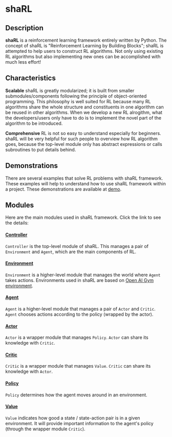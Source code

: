# shaRL

## Description

**shaRL** is a reinforcement learning framework entirely written by Python. The concept of shaRL is "Reinforcement Learning by Building Blocks"; shaRL is attempted to help users to construct RL algorithms. Not only using existing RL algorithms but also implementing new ones can be accomplished with much less effort!

## Characteristics

**Scalable**
shaRL is greatly modularized; it is built from smaller submodules/components following the principle of object-oriented programming. This philosophy is well suited for RL because many RL algorithms share the whole structure and constituents in one algorithm can be reused in other algorithms. When we develop a new RL alrogithm, what the developers/users only have to do is to implement the novel part of the algorithm to be introduced.

**Comprehensive**
RL is not so easy to understand especially for beginners. shaRL will be very helpful for such people to overview how RL algorithm goes, because the top-level module only has abstract expressions or calls subroutines to put details behind.

## Demonstrations

There are several examples that solve RL problems with shaRL framework. These examples will help to understand how to use shaRL framework within a project. These demonstrations are available at [demo](https://github.com/Sharkkii/shaRL/tree/develop/demo/).

## Modules
Here are the main modules used in shaRL framework. Click the link to see the details:

#### [Controller](https://github.com/Sharkkii/shaRL/tree/develop/src/controller)

`Controller` is the top-level module of shaRL. This manages a pair of `Environment` and `Agent`, which are the main components of RL.

#### [Environment](https://github.com/Sharkkii/shaRL/tree/develop/src/environment)

`Environment` is a higher-level module that manages the world where `Agent` takes actions. Environments used in shaRL are based on [Open AI Gym environment](https://gym.openai.com/envs/#classic_control).

#### [Agent](https://github.com/Sharkkii/shaRL/tree/develop/src/agent)

`Agent` is a higher-level module that manages a pair of `Actor` and `Critic`. `Agent` chooses actions according to the policy (wrapped by the actor).

#### [Actor](https://github.com/Sharkkii/shaRL/tree/develop/src/actor)

`Actor` is a wrapper module that manages `Policy`. `Actor` can share its knowledge with `Critic`.

#### [Critic](https://github.com/Sharkkii/shaRL/tree/develop/src/critic)

`Critic` is a wrapper module that manages `Value`. `Critic` can share its knowledge with `Actor`.

#### [Policy](https://github.com/Sharkkii/shaRL/tree/develop/src/policy)

`Policy` determines how the agent moves around in an environment.

#### [Value](https://github.com/Sharkkii/shaRL/tree/develop/src/value)

`Value` indicates how good a state / state-action pair is in a given environment. It will provide important information to the agent's policy (through the wrapper module `Critic`).
